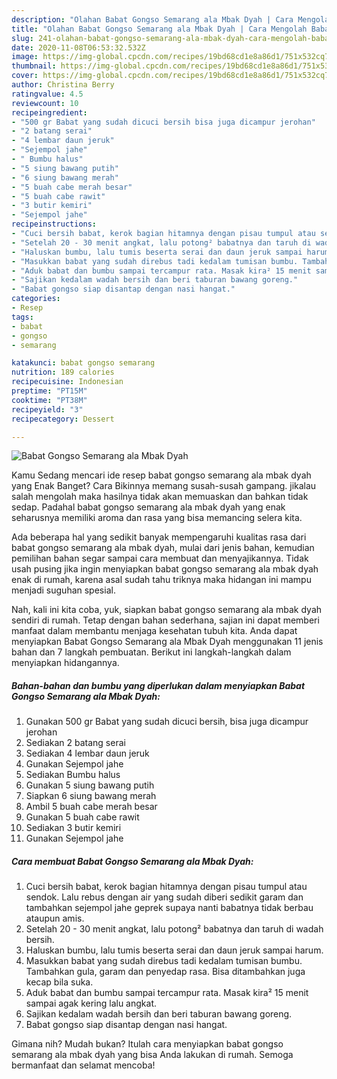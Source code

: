 ```yaml
---
description: "Olahan Babat Gongso Semarang ala Mbak Dyah | Cara Mengolah Babat Gongso Semarang ala Mbak Dyah Yang Bisa Manjain Lidah"
title: "Olahan Babat Gongso Semarang ala Mbak Dyah | Cara Mengolah Babat Gongso Semarang ala Mbak Dyah Yang Bisa Manjain Lidah"
slug: 241-olahan-babat-gongso-semarang-ala-mbak-dyah-cara-mengolah-babat-gongso-semarang-ala-mbak-dyah-yang-bisa-manjain-lidah
date: 2020-11-08T06:53:32.532Z
image: https://img-global.cpcdn.com/recipes/19bd68cd1e8a86d1/751x532cq70/babat-gongso-semarang-ala-mbak-dyah-foto-resep-utama.jpg
thumbnail: https://img-global.cpcdn.com/recipes/19bd68cd1e8a86d1/751x532cq70/babat-gongso-semarang-ala-mbak-dyah-foto-resep-utama.jpg
cover: https://img-global.cpcdn.com/recipes/19bd68cd1e8a86d1/751x532cq70/babat-gongso-semarang-ala-mbak-dyah-foto-resep-utama.jpg
author: Christina Berry
ratingvalue: 4.5
reviewcount: 10
recipeingredient:
- "500 gr Babat yang sudah dicuci bersih bisa juga dicampur jerohan"
- "2 batang serai"
- "4 lembar daun jeruk"
- "Sejempol jahe"
- " Bumbu halus"
- "5 siung bawang putih"
- "6 siung bawang merah"
- "5 buah cabe merah besar"
- "5 buah cabe rawit"
- "3 butir kemiri"
- "Sejempol jahe"
recipeinstructions:
- "Cuci bersih babat, kerok bagian hitamnya dengan pisau tumpul atau sendok. Lalu rebus dengan air yang sudah diberi sedikit garam dan tambahkan sejempol jahe geprek supaya nanti babatnya tidak berbau ataupun amis."
- "Setelah 20 - 30 menit angkat, lalu potong² babatnya dan taruh di wadah bersih."
- "Haluskan bumbu, lalu tumis beserta serai dan daun jeruk sampai harum."
- "Masukkan babat yang sudah direbus tadi kedalam tumisan bumbu. Tambahkan gula, garam dan penyedap rasa. Bisa ditambahkan juga kecap bila suka."
- "Aduk babat dan bumbu sampai tercampur rata. Masak kira² 15 menit sampai agak kering lalu angkat."
- "Sajikan kedalam wadah bersih dan beri taburan bawang goreng."
- "Babat gongso siap disantap dengan nasi hangat."
categories:
- Resep
tags:
- babat
- gongso
- semarang

katakunci: babat gongso semarang 
nutrition: 189 calories
recipecuisine: Indonesian
preptime: "PT15M"
cooktime: "PT38M"
recipeyield: "3"
recipecategory: Dessert

---
```



![Babat Gongso Semarang ala Mbak Dyah](https://img-global.cpcdn.com/recipes/19bd68cd1e8a86d1/751x532cq70/babat-gongso-semarang-ala-mbak-dyah-foto-resep-utama.jpg)

Kamu Sedang mencari ide resep babat gongso semarang ala mbak dyah yang Enak Banget? Cara Bikinnya memang susah-susah gampang. jikalau salah mengolah maka hasilnya tidak akan memuaskan dan bahkan tidak sedap. Padahal babat gongso semarang ala mbak dyah yang enak seharusnya memiliki aroma dan rasa yang bisa memancing selera kita.



Ada beberapa hal yang sedikit banyak mempengaruhi kualitas rasa dari babat gongso semarang ala mbak dyah, mulai dari jenis bahan, kemudian pemilihan bahan segar sampai cara membuat dan menyajikannya. Tidak usah pusing jika ingin menyiapkan babat gongso semarang ala mbak dyah enak di rumah, karena asal sudah tahu triknya maka hidangan ini mampu menjadi suguhan spesial.


Nah, kali ini kita coba, yuk, siapkan babat gongso semarang ala mbak dyah sendiri di rumah. Tetap dengan bahan sederhana, sajian ini dapat memberi manfaat dalam membantu menjaga kesehatan tubuh kita. Anda dapat menyiapkan Babat Gongso Semarang ala Mbak Dyah menggunakan 11 jenis bahan dan 7 langkah pembuatan. Berikut ini langkah-langkah dalam menyiapkan hidangannya.

<!--inarticleads1-->

##### Bahan-bahan dan bumbu yang diperlukan dalam menyiapkan Babat Gongso Semarang ala Mbak Dyah:

1. Gunakan 500 gr Babat yang sudah dicuci bersih, bisa juga dicampur jerohan
1. Sediakan 2 batang serai
1. Sediakan 4 lembar daun jeruk
1. Gunakan Sejempol jahe
1. Sediakan  Bumbu halus
1. Gunakan 5 siung bawang putih
1. Siapkan 6 siung bawang merah
1. Ambil 5 buah cabe merah besar
1. Gunakan 5 buah cabe rawit
1. Sediakan 3 butir kemiri
1. Gunakan Sejempol jahe




<!--inarticleads2-->

##### Cara membuat Babat Gongso Semarang ala Mbak Dyah:

1. Cuci bersih babat, kerok bagian hitamnya dengan pisau tumpul atau sendok. Lalu rebus dengan air yang sudah diberi sedikit garam dan tambahkan sejempol jahe geprek supaya nanti babatnya tidak berbau ataupun amis.
1. Setelah 20 - 30 menit angkat, lalu potong² babatnya dan taruh di wadah bersih.
1. Haluskan bumbu, lalu tumis beserta serai dan daun jeruk sampai harum.
1. Masukkan babat yang sudah direbus tadi kedalam tumisan bumbu. Tambahkan gula, garam dan penyedap rasa. Bisa ditambahkan juga kecap bila suka.
1. Aduk babat dan bumbu sampai tercampur rata. Masak kira² 15 menit sampai agak kering lalu angkat.
1. Sajikan kedalam wadah bersih dan beri taburan bawang goreng.
1. Babat gongso siap disantap dengan nasi hangat.




Gimana nih? Mudah bukan? Itulah cara menyiapkan babat gongso semarang ala mbak dyah yang bisa Anda lakukan di rumah. Semoga bermanfaat dan selamat mencoba!

